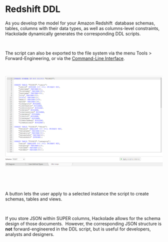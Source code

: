 # Redshift DDL

As you develop the model for your Amazon Redshift&nbsp; database schemas, tables, columns with their data types, as well as columns-level constraints, Hackolade dynamically generates the corresponding DDL scripts.

&nbsp;

The script can also be exported to the file system via the menu Tools \> Forward-Engineering, or via the [Command-Line Interface](<CommandLineInterface.md>).

&nbsp;

![Redshift DDL forward-engineering](<lib/Redshift%20DDL%20forward-engineering.png>)

&nbsp;

&nbsp;

A button lets the user apply to a selected instance the script to create schemas, tables and views.

&nbsp;

If you store JSON within SUPER columns, Hackolade allows for the schema design of those documents.&nbsp; However, the corresponding JSON structure is **not** forward-engineered in the DDL script, but is useful for developers, analysts and designers.
